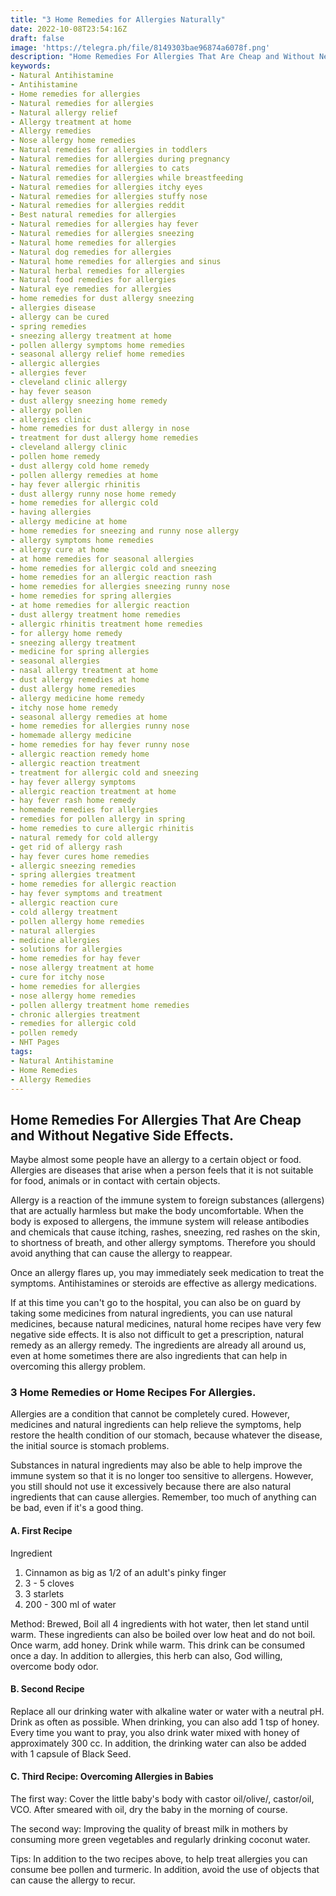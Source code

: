 ```yaml
---
title: "3 Home Remedies for Allergies Naturally"
date: 2022-10-08T23:54:16Z
draft: false
image: 'https://telegra.ph/file/8149303bae96874a6078f.png'
description: "Home Remedies For Allergies That Are Cheap and Without Negative Side Effects. 3 Home Remedies or Home Recipes For Allergies. Natural Antihistamine, Antihistamine, Home remedies for allergies, Natural remedies for allergies, Natural allergy relief, Allergy treatment at home, Allergy remedies, Nose allergy home remedies"
keywords:
- Natural Antihistamine
- Antihistamine
- Home remedies for allergies
- Natural remedies for allergies
- Natural allergy relief
- Allergy treatment at home
- Allergy remedies
- Nose allergy home remedies
- Natural remedies for allergies in toddlers
- Natural remedies for allergies during pregnancy
- Natural remedies for allergies to cats
- Natural remedies for allergies while breastfeeding
- Natural remedies for allergies itchy eyes
- Natural remedies for allergies stuffy nose
- Natural remedies for allergies reddit
- Best natural remedies for allergies
- Natural remedies for allergies hay fever
- Natural remedies for allergies sneezing
- Natural home remedies for allergies
- Natural dog remedies for allergies
- Natural home remedies for allergies and sinus
- Natural herbal remedies for allergies
- Natural food remedies for allergies
- Natural eye remedies for allergies
- home remedies for dust allergy sneezing
- allergies disease
- allergy can be cured
- spring remedies
- sneezing allergy treatment at home
- pollen allergy symptoms home remedies
- seasonal allergy relief home remedies
- allergic allergies
- allergies fever
- cleveland clinic allergy
- hay fever season
- dust allergy sneezing home remedy
- allergy pollen
- allergies clinic
- home remedies for dust allergy in nose
- treatment for dust allergy home remedies
- cleveland allergy clinic
- pollen home remedy
- dust allergy cold home remedy
- pollen allergy remedies at home
- hay fever allergic rhinitis
- dust allergy runny nose home remedy
- home remedies for allergic cold
- having allergies
- allergy medicine at home
- home remedies for sneezing and runny nose allergy
- allergy symptoms home remedies
- allergy cure at home
- at home remedies for seasonal allergies
- home remedies for allergic cold and sneezing
- home remedies for an allergic reaction rash
- home remedies for allergies sneezing runny nose
- home remedies for spring allergies
- at home remedies for allergic reaction
- dust allergy treatment home remedies
- allergic rhinitis treatment home remedies
- for allergy home remedy
- sneezing allergy treatment
- medicine for spring allergies
- seasonal allergies
- nasal allergy treatment at home
- dust allergy remedies at home
- dust allergy home remedies
- allergy medicine home remedy
- itchy nose home remedy
- seasonal allergy remedies at home
- home remedies for allergies runny nose
- homemade allergy medicine
- home remedies for hay fever runny nose
- allergic reaction remedy home
- allergic reaction treatment
- treatment for allergic cold and sneezing
- hay fever allergy symptoms
- allergic reaction treatment at home
- hay fever rash home remedy
- homemade remedies for allergies
- remedies for pollen allergy in spring
- home remedies to cure allergic rhinitis
- natural remedy for cold allergy
- get rid of allergy rash
- hay fever cures home remedies
- allergic sneezing remedies
- spring allergies treatment
- home remedies for allergic reaction
- hay fever symptoms and treatment
- allergic reaction cure
- cold allergy treatment
- pollen allergy home remedies
- natural allergies
- medicine allergies
- solutions for allergies
- home remedies for hay fever
- nose allergy treatment at home
- cure for itchy nose
- home remedies for allergies
- nose allergy home remedies
- pollen allergy treatment home remedies
- chronic allergies treatment
- remedies for allergic cold
- pollen remedy
- NHT Pages
tags:
- Natural Antihistamine
- Home Remedies
- Allergy Remedies
---
```


## Home Remedies For Allergies That Are Cheap and Without Negative Side Effects.

Maybe almost some people have an allergy to a certain object or food. Allergies are diseases that arise when a person feels that it is not suitable for food, animals or in contact with certain objects.

Allergy is a reaction of the immune system to foreign substances (allergens) that are actually harmless but make the body uncomfortable. When the body is exposed to allergens, the immune system will release antibodies and chemicals that cause itching, rashes, sneezing, red rashes on the skin, to shortness of breath, and other allergy symptoms. Therefore you should avoid anything that can cause the allergy to reappear.

Once an allergy flares up, you may immediately seek medication to treat the symptoms. Antihistamines or steroids are effective as allergy medications.

If at this time you can't go to the hospital, you can also be on guard by taking some medicines from natural ingredients, you can use natural medicines, because natural medicines, natural home recipes have very few negative side effects. It is also not difficult to get a prescription, natural remedy as an allergy remedy. The ingredients are already all around us, even at home sometimes there are also ingredients that can help in overcoming this allergy problem.

### 3 Home Remedies or Home Recipes For Allergies.

Allergies are a condition that cannot be completely cured. However, medicines and natural ingredients can help relieve the symptoms, help restore the health condition of our stomach, because whatever the disease, the initial source is stomach problems.

Substances in natural ingredients may also be able to help improve the immune system so that it is no longer too sensitive to allergens. However, you still should not use it excessively because there are also natural ingredients that can cause allergies. Remember, too much of anything can be bad, even if it's a good thing.

#### A. First Recipe

Ingredient
1. Cinnamon as big as 1/2 of an adult's pinky finger
2. 3 - 5 cloves
3. 3 starlets
4. 200 - 300 ml of water

Method:
Brewed, Boil all 4 ingredients with hot water, then let stand until warm. These ingredients can also be boiled over low heat and do not boil. Once warm, add honey. Drink while warm. This drink can be consumed once a day. In addition to allergies, this herb can also, God willing, overcome body odor.

#### B. Second Recipe

Replace all our drinking water with alkaline water or water with a neutral pH. Drink as often as possible. When drinking, you can also add 1 tsp of honey. Every time you want to pray, you also drink water mixed with honey of approximately 300 cc. In addition, the drinking water can also be added with 1 capsule of Black Seed.

#### C. Third Recipe: Overcoming Allergies in Babies

The first way: Cover the little baby's body with castor oil/olive/, castor/oil, VCO. After smeared with oil, dry the baby in the morning of course.

The second way: Improving the quality of breast milk in mothers by consuming more green vegetables and regularly drinking coconut water.


Tips:
In addition to the two recipes above, to help treat allergies you can consume bee pollen and turmeric. In addition, avoid the use of objects that can cause the allergy to recur.